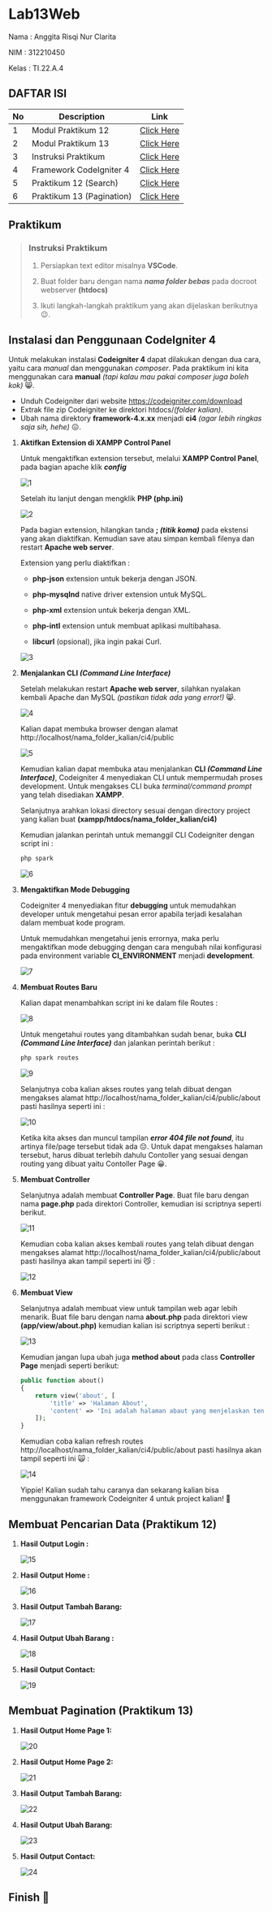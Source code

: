 # Lab13Web

Nama : Anggita Risqi Nur Clarita

NIM : 312210450

Kelas : TI.22.A.4

## DAFTAR ISI <br>

| No  | Description               | Link                                                                                 |
| --- | ------------------------- | ------------------------------------------------------------------------------------ |
| 1   | Modul Praktikum 12        | [Click Here](https://drive.google.com/file/d/1sKv4BHZ5no82IKXpHE1KTrW4oxJ21Tns/view) |
| 2   | Modul Praktikum 13        | [Click Here](https://drive.google.com/file/d/1sP_Zde-MAbXM_nYj1VfUP_P4fotXhcas/view) |
| 3   | Instruksi Praktikum       | [Click Here](#instruksi-praktikum)                                                   |
| 4   | Framework CodeIgniter 4   | [Click Here](#instalasi-dan-penggunaan-codeigniter-4)                                |
| 5   | Praktikum 12 (Search)     | [Click Here](#membuat-pencarian-data-praktikum-12)                                   |
| 6   | Praktikum 13 (Pagination) | [Click Here](#membuat-pagination-praktikum-13)                                       |

## Praktikum

> ### Instruksi Praktikum
>
> 1. Persiapkan text editor misalnya **VSCode**.
>
> 2. Buat folder baru dengan nama **_nama folder bebas_** pada docroot webserver **(htdocs)**
>
> 3. Ikuti langkah-langkah praktikum yang akan dijelaskan berikutnya 😉.

## Instalasi dan Penggunaan CodeIgniter 4

Untuk melakukan instalasi **Codeigniter 4** dapat dilakukan dengan dua cara, yaitu cara _manual_ dan menggunakan _composer_. Pada praktikum ini kita menggunakan cara **manual** _(tapi kalau mau pakai composer juga boleh kok)_ 😸.

- Unduh Codeigniter dari website https://codeigniter.com/download
- Extrak file zip Codeigniter ke direktori htdocs/_(folder kalian)_.
- Ubah nama direktory **framework-4.x.xx** menjadi **ci4** _(agar lebih ringkas saja sih, hehe)_ 😖.

1. **Aktifkan Extension di XAMPP Control Panel**

   Untuk mengaktifkan extension tersebut, melalui **XAMPP Control Panel**, pada bagian apache klik **_config_**

   ![1](https://github.com/AnggitaRisqiNC/Lab13Web/assets/115614419/3d7b9a69-6b30-4e52-b542-5a9795cbbf67)

   Setelah itu lanjut dengan mengklik **PHP (php.ini)**

   ![2](https://github.com/AnggitaRisqiNC/Lab13Web/assets/115614419/b29be979-87b6-4a74-af3b-7f485083d3d6)

   Pada bagian extension, hilangkan tanda **; _(titik koma)_** pada ekstensi yang akan diaktifkan. Kemudian save atau simpan kembali filenya dan restart **Apache web server**.

   Extension yang perlu diaktifkan :

   - **php-json** extension untuk bekerja dengan JSON.

   - **php-mysqlnd** native driver extension untuk MySQL.

   - **php-xml** extension untuk bekerja dengan XML.

   - **php-intl** extension untuk membuat aplikasi multibahasa.

   - **libcurl** (opsional), jika ingin pakai Curl.

   ![3](https://github.com/AnggitaRisqiNC/Lab13Web/assets/115614419/1b7f53c1-f5af-4ad0-b80d-426a9fad6e76)

2. **Menjalankan CLI _(Command Line Interface)_**

   Setelah melakukan restart **Apache web server**, silahkan nyalakan kembali Apache dan MySQL _(pastikan tidak ada yang error!)_ 😸.

   ![4](https://github.com/AnggitaRisqiNC/Lab13Web/assets/115614419/4732ff0d-d5f9-44b7-9154-f70800a23837)

   Kalian dapat membuka browser dengan alamat http://localhost/nama_folder_kalian/ci4/public

   ![5](https://github.com/AnggitaRisqiNC/Lab13Web/assets/115614419/5f355346-4409-458c-9f5a-16f788dbf412)

   Kemudian kalian dapat membuka atau menjalankan **CLI _(Command Line Interface)_**, Codeigniter 4 menyediakan CLI untuk mempermudah proses development. Untuk mengakses CLI buka _terminal/command prompt_ yang telah disediakan **XAMPP**.

   Selanjutnya arahkan lokasi directory sesuai dengan directory project yang kalian buat **(xampp/htdocs/nama_folder_kalian/ci4)**

   Kemudian jalankan perintah untuk memanggil CLI Codeigniter dengan script ini :

   ```cs
   php spark
   ```

   ![6](https://github.com/AnggitaRisqiNC/Lab13Web/assets/115614419/77c0d804-d5f0-4b68-8d2f-30d75e94002f)

3. **Mengaktifkan Mode Debugging**

   Codeigniter 4 menyediakan fitur **debugging** untuk memudahkan developer untuk mengetahui pesan error apabila terjadi kesalahan dalam membuat kode program.

   Untuk memudahkan mengetahui jenis errornya, maka perlu mengaktifkan mode debugging dengan cara mengubah nilai konfigurasi pada environment variable **CI_ENVIRONMENT** menjadi **development**.

   ![7](https://github.com/AnggitaRisqiNC/Lab13Web/assets/115614419/001d2d81-2629-4631-b7a1-387d9509433b)

4. **Membuat Routes Baru**

   Kalian dapat menambahkan script ini ke dalam file Routes :

   ![8](https://github.com/AnggitaRisqiNC/Lab13Web/assets/115614419/81353c6c-1cf9-4c5b-9701-884f582238e7)

   Untuk mengetahui routes yang ditambahkan sudah benar, buka **CLI _(Command Line Interface)_** dan jalankan perintah berikut :

   ```cs
   php spark routes
   ```

   ![9](https://github.com/AnggitaRisqiNC/Lab13Web/assets/115614419/885b0bca-aadd-42f5-80c6-9d413a7214a8)

   Selanjutnya coba kalian akses routes yang telah dibuat dengan mengakses alamat http://localhost/nama_folder_kalian/ci4/public/about pasti hasilnya seperti ini :

   ![10](https://github.com/AnggitaRisqiNC/Lab13Web/assets/115614419/c41bae93-5406-440a-a70d-ad330bd92a62)

   Ketika kita akses dan muncul tampilan **_error 404 file not found_**, itu artinya file/page tersebut tidak ada 😔. Untuk dapat mengakses halaman tersebut, harus dibuat terlebih dahulu Contoller yang sesuai dengan routing yang dibuat yaitu Contoller Page 😀.

5. **Membuat Controller**

   Selanjutnya adalah membuat **Controller Page**. Buat file baru dengan nama **page.php** pada direktori Controller, kemudian isi scriptnya seperti berikut.

   ![11](https://github.com/AnggitaRisqiNC/Lab13Web/assets/115614419/a18d6544-50d0-4545-82ff-ce67c69e4faa)

   Kemudian coba kalian akses kembali routes yang telah dibuat dengan mengakses alamat http://localhost/nama_folder_kalian/ci4/public/about pasti hasilnya akan tampil seperti ini 😼 :

   ![12](https://github.com/AnggitaRisqiNC/Lab13Web/assets/115614419/83d3799c-cfcf-4ceb-a2ed-47ddeb589d4f)

6. **Membuat View**

   Selanjutnya adalah membuat view untuk tampilan web agar lebih menarik. Buat file baru dengan nama **about.php** pada direktori view **(app/view/about.php)** kemudian kalian isi scriptnya seperti berikut :

   ![13](https://github.com/AnggitaRisqiNC/Lab13Web/assets/115614419/84818fca-de69-4d7a-977b-0e8ebb7b3362)

   Kemudian jangan lupa ubah juga **method about** pada class **Controller Page** menjadi seperti berikut:

   ```php
   public function about()
   {
       return view('about', [
           'title' => 'Halaman About',
           'content' => 'Ini adalah halaman abaut yang menjelaskan tentang isi halaman ini.'
       ]);
   }
   ```

   Kemudian coba kalian refresh routes http://localhost/nama_folder_kalian/ci4/public/about pasti hasilnya akan tampil seperti ini 🙀 :

   ![14](https://github.com/AnggitaRisqiNC/Lab13Web/assets/115614419/6561678e-7066-4051-b810-cc0647869ccb)

   Yippie! Kalian sudah tahu caranya dan sekarang kalian bisa menggunakan framework Codeigniter 4 untuk project kalian! 🥳

## Membuat Pencarian Data (Praktikum 12)

1. **Hasil Output Login :**

   ![15](https://github.com/AnggitaRisqiNC/Lab13Web/assets/115614419/ee18846e-1324-454d-b2cf-cc53ea52967f)

2. **Hasil Output Home :**

   ![16](https://github.com/AnggitaRisqiNC/Lab13Web/assets/115614419/451773e0-db23-4648-85e9-bebebc3d2f71)

3. **Hasil Output Tambah Barang:**

   ![17](https://github.com/AnggitaRisqiNC/Lab13Web/assets/115614419/e454bf9c-c108-4c6c-8954-cc6d27c32c92)

4. **Hasil Output Ubah Barang :**

   ![18](https://github.com/AnggitaRisqiNC/Lab13Web/assets/115614419/7981da08-2ace-4a36-a989-f3524831bc54)

5. **Hasil Output Contact:**

   ![19](https://github.com/AnggitaRisqiNC/Lab13Web/assets/115614419/e7569606-d2d1-411d-839f-c4364f0acfeb)

## Membuat Pagination (Praktikum 13)

1. **Hasil Output Home Page 1:**

   ![20](https://github.com/AnggitaRisqiNC/Lab13Web/assets/115614419/8dad432b-0a65-4db3-ad43-b769bc125fbd)

2. **Hasil Output Home Page 2:**

   ![21](https://github.com/AnggitaRisqiNC/Lab13Web/assets/115614419/46f47660-1886-4769-8bd6-0f135d4509b5)

3. **Hasil Output Tambah Barang:**

   ![22](https://github.com/AnggitaRisqiNC/Lab13Web/assets/115614419/facd8d7f-ee3b-4bc1-99d5-58dd5d5c8ae6)

4. **Hasil Output Ubah Barang:**

   ![23](https://github.com/AnggitaRisqiNC/Lab13Web/assets/115614419/3aee881d-d5e7-4dd1-acf9-dc9eda1382b1)

5. **Hasil Output Contact:**

   ![24](https://github.com/AnggitaRisqiNC/Lab13Web/assets/115614419/34a72df6-ae2f-4079-b61b-dad7d52d3c33)

## Finish 👻
